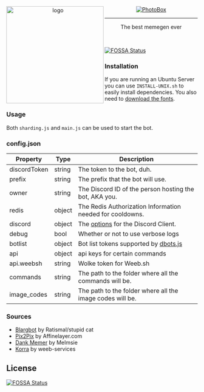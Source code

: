<div align="center">
  <img src="https://i-need.discord.cards/bb03c2.png" alt="logo" align="left" width=256>
  <a href="https://discordbots.org/bot/284134563381248000" >
    <img src="https://discordbots.org/api/widget/284134563381248000.svg" alt="PhotoBox" />
  </a>
  <hr>
  <p>The best memegen ever</p>
</div>
<br>

[![FOSSA Status](https://app.fossa.io/api/projects/git%2Bgithub.com%2FSnazzah%2FPhotoBox.svg?type=shield)](https://app.fossa.io/projects/git%2Bgithub.com%2FSnazzah%2FPhotoBox?ref=badge_shield)


### Installation
If you are running an Ubuntu Server you can use `INSTALL-UNIX.sh` to easily install dependencies.
You also need to [download the fonts](https://github.com/Snazzah/PhotoBox/blob/master/assets/fonts/WhereAreTheFonts.md).

### Usage
Both `sharding.js` and `main.js` can be used to start the bot.  

### config.json
| Property | Type | Description |
| -------- | ---- | ----------- |
| discordToken | string | The token to the bot, duh. |
| prefix | string | The prefix that the bot will use. |
| owner | string | The Discord ID of the person hosting the bot, AKA you. |
| redis | object | The Redis Authorization Information needed for cooldowns. |
| discord | object | The [options](https://discord.js.org/#/docs/main/stable/typedef/ClientOptions) for the Discord Client. |
| debug | bool | Whether or not to use verbose logs |
| botlist | object | Bot list tokens supported by [dbots.js](https://github.com/Snazzah/dbots.js) |
| api | object | api keys for certain commands |
| api.weebsh | string | Wolke token for Weeb.sh |
| commands | string | The path to the folder where all the commands will be. |
| image_codes | string | The path to the folder where all the image codes will be. |

### Sources
- [Blargbot](https://github.com/Ratismal/blargbot) by Ratismal/stupid cat
- [Pix2Pix](https://affinelayer.com/pixsrv/) by Affinelayer.com
- [Dank Memer](https://github.com/Dank-Memer) by Melmsie
- [Korra](https://github.com/weeb-services/korra) by weeb-services

## License
[![FOSSA Status](https://app.fossa.io/api/projects/git%2Bgithub.com%2FSnazzah%2FPhotoBox.svg?type=large)](https://app.fossa.io/projects/git%2Bgithub.com%2FSnazzah%2FPhotoBox?ref=badge_large)
